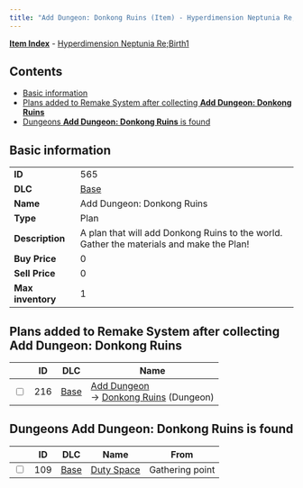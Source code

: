```yaml
---
title: "Add Dungeon: Donkong Ruins (Item) - Hyperdimension Neptunia Re;Birth1"
---
```


[**Item Index**](/neptunia/rb1/item/index.html) - [Hyperdimension Neptunia Re;Birth1](/neptunia/rb1)

## Contents

- [Basic information](#basic-information)
- [Plans added to Remake System after collecting **Add Dungeon: Donkong Ruins**](#plans-added-to-remake-system-after-collecting-add-dungeon-donkong-ruins)
- [Dungeons **Add Dungeon: Donkong Ruins** is found](#dungeons-add-dungeon-donkong-ruins-is-found)

## Basic information

|   |   |
| -- | -- |
| **ID** | 565 |
| **DLC** | [Base](/neptunia/rb1/dlc/1-base.html) |
| **Name** | Add Dungeon: Donkong Ruins |
| **Type** | Plan |
| **Description** | A plan that will add Donkong Ruins to the world. Gather the materials and make the Plan! |
| **Buy Price** | 0 |
| **Sell Price** | 0 |
| **Max inventory** | 1 |


## Plans added to Remake System after collecting **Add Dungeon: Donkong Ruins**

|    | ID | DLC | Name |
| -- | -- | --- | ---- |
| <input type="checkbox" id="rb1-remake-1-216" class="trackbox" /> | 216 | [Base](/neptunia/rb1/dlc/1-base.html) | [Add Dungeon](/neptunia/rb1/remake/1-216-add-dungeon.html)<br /> → [Donkong Ruins](/neptunia/rb1/dungeon/1-110-donkong-ruins.html) (Dungeon) |


## Dungeons **Add Dungeon: Donkong Ruins** is found

|    | ID | DLC | Name | From |
| -- | -- | --- | ---- | ---- |
| <input type="checkbox" id="rb1-dungeon-1-109" class="trackbox" /> | 109 | [Base](/neptunia/rb1/dlc/1-base.html) | [Duty Space](/neptunia/rb1/dungeon/1-109-duty-space.html) | Gathering point |
